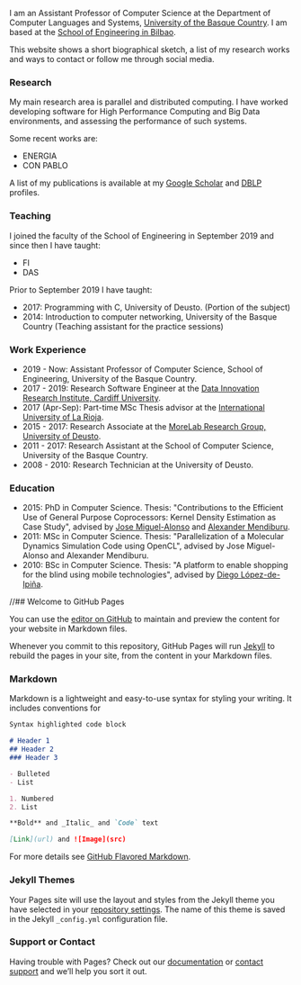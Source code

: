 I am an Assistant Professor of Computer Science at the Department of Computer Languages and Systems, [University of the Basque Country](https://www.ehu.eus/en). I am based at the [School of Engineering in Bilbao](https://www.ehu.eus/en/web/ingeniaritza-bilbo).

This website shows a short biographical sketch, a list of my research works and ways to contact or follow me through social media.

### Research

My main research area is parallel and distributed computing. I have worked developing software for High Performance Computing and Big Data environments, and assessing the performance of such systems.

Some recent works are:
- ENERGIA
- CON PABLO

A list of my publications is available at my [Google Scholar](https://scholar.google.es/citations?user=Z8HTo5MAAAAJ) and [DBLP](https://dblp.org/pers/l/Lopez=Novoa:Unai.html) profiles.

### Teaching

I joined the faculty of the School of Engineering in September 2019 and since then I have taught:

- FI
- DAS

Prior to September 2019 I have taught:

- 2017: Programming with C, University of Deusto. (Portion of the subject) 
- 2014: Introduction to computer networking, University of the Basque Country (Teaching assistant for the practice sessions)

### Work Experience

- 2019 - Now: Assistant Professor of Computer Science, School of Engineering, University of the Basque Country.
- 2017 - 2019: Research Software Engineer at the [Data Innovation Research Institute, Cardiff University](https://www.cardiff.ac.uk/data-innovation-research-institute).
- 2017 (Apr-Sep): Part-time MSc Thesis advisor at the [International University of La Rioja](https://en.unir.net/).
- 2015 - 2017: Research Associate at the [MoreLab Research Group, University of Deusto](https://morelab.deusto.es/).
- 2011 - 2017: Research Assistant at the School of Computer Science, University of the Basque Country.
- 2008 - 2010: Research Technician at the University of Deusto.

### Education

- 2015: PhD in Computer Science. Thesis: "Contributions to the Efficient Use of General Purpose Coprocessors: Kernel Density Estimation as Case Study", advised by [Jose Miguel-Alonso](http://www.sc.ehu.es/acwmialj/) and [Alexander Mendiburu](http://www.sc.ehu.es/ccwbayes/members/amendiburu/alex.html).
- 2011: MSc in Computer Science. Thesis: "Parallelization of a Molecular Dynamics Simulation Code using OpenCL", advised by Jose Miguel-Alonso and Alexander Mendiburu.
- 2010: BSc in Computer Science. Thesis: "A platform to enable shopping for the blind using mobile technologies", advised by [Diego López-de-Ipiña](http://paginaspersonales.deusto.es/dipina/).

//## Welcome to GitHub Pages

You can use the [editor on GitHub](https://github.com/ulopeznovoa/ulopeznovoa.github.io/edit/master/index.md) to maintain and preview the content for your website in Markdown files.

Whenever you commit to this repository, GitHub Pages will run [Jekyll](https://jekyllrb.com/) to rebuild the pages in your site, from the content in your Markdown files.

### Markdown

Markdown is a lightweight and easy-to-use syntax for styling your writing. It includes conventions for

```markdown
Syntax highlighted code block

# Header 1
## Header 2
### Header 3

- Bulleted
- List

1. Numbered
2. List

**Bold** and _Italic_ and `Code` text

[Link](url) and ![Image](src)
```

For more details see [GitHub Flavored Markdown](https://guides.github.com/features/mastering-markdown/).

### Jekyll Themes

Your Pages site will use the layout and styles from the Jekyll theme you have selected in your [repository settings](https://github.com/ulopeznovoa/ulopeznovoa.github.io/settings). The name of this theme is saved in the Jekyll `_config.yml` configuration file.

### Support or Contact

Having trouble with Pages? Check out our [documentation](https://help.github.com/categories/github-pages-basics/) or [contact support](https://github.com/contact) and we’ll help you sort it out.

